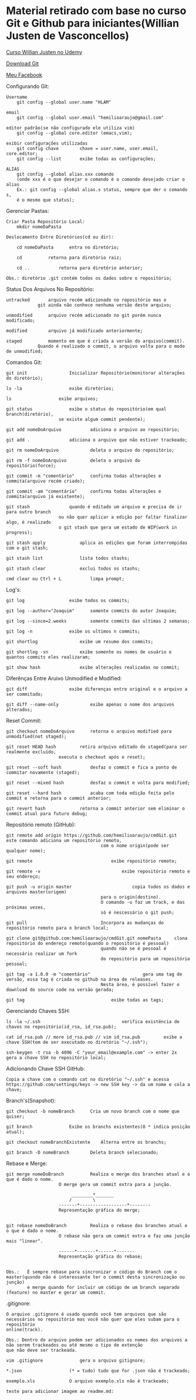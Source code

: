 # Material retirado com base no curso Git e Github para iniciantes(Willian Justen de Vasconcellos)

[Curso Willian Justen no Udemy](https://www.udemy.com/git-e-github-para-iniciantes)

	
[Download Git](https://git-scm.com)


[Meu Facebook](https://www.facebook.com/hemilioaraujo)
	
	
	
Configurando Git:
	
	Username
		git config --global user.name "HLAM"

	email
		git config --global user.email "hemilioaraujo@gmail.com"
	
	editor padrão(se não configurado ele utiliza vim)
		git config --global core.editor (emacs,vim);
	
	exibir configurações utilizadas
		git config chave		chave = user.name, user.email, core.editor;
		git config --list		exibe todas as configurações;

	ALIAS
		git config --global alias.xxx comando
		(onde xxx é o que desejar e comando é o comando desejado criar o alias
		Ex.: git config --global alias.s status, sempre que der o comando s,
		é o mesmo que status);
		
Gerenciar Pastas:
		
	Criar Pasta Repositório Local:
		mkdir nomeDaPasta
	
	Deslocamento Entre Diretórios(cd ou dir):
		
		cd nomeDaPasta		entra no diretório;
			
		cd			retorna para diretório raiz;
		
		cd ..			retorna para diretório anterior;
		
	Obs.: diretório .git contém todos os dados sobre o repositório;

	
	
Status Dos Arquivos No Repositório:

	untracked		arquivo recém adicionado no repositório mas o 
				git ainda não conhece nenhuma versão deste arquivo;
	
	unmodified		arquivo recém adicionado no git porém nunca modificado;

	modified		arquivo já modificado anteriormente;
	
	staged			momento em que é criada a versão do arquivo(commit).
				Quando é realizado o commit, o arquivo volta para o modo de unmodified;

					

Comandos Git:


	git init				Inicializar Repositório(monitorar alterações do diretório);	
		
	ls -la				  	exibe diretórios;

	ls 					exibe arquivos;

	git status				exibe o status do repositório(em qual branch(diretório),
						se existe algum commit pendente);
	
	git add nomeDoArquivo			adiciona o arquivo ao repositório;

	git add .				adiciona o arquivo que não estiver trackeado;
	
	git rm nomeDoArquivo			deleta o arquivo do repositório;

	git rm -f nomeDoArquivo			deleta o arquivo do repositório(force);
	
	git commit -m "comentário"		confirma todas alterações e commita(arquivo recém criado);
	
	git commit -am "comentário"		confirma todas alterações e commita(arquivo já existente);

	git stash				quando é editado um arquivo e precisa de ir para outro branch
						ou não quer aplicar a edição por faltar finalizar algo, é realizado
						o git stash que gera um estado de WIP(work in progress);

	git stash apply				aplica as edições que foram interrompidas com o git stash;

	git stash list				lista todos stashs;

	git stash clear				exclui todos os stashs;
	
	cmd clear ou Ctrl + L			limpa prompt;

	
Log's:	
	
	git log					exibe todos os commits;
	
	git log --author="Joaquim"		somente commits do autor Joaquim;
	
	git log --since=2.weeks			somente commits das ultimas 2 semanas;
	
	git log -n				exibe os ultimos n commits;
	
	git shortlog				exibe um resumo dos commits;
	
	git shortlog -sn			exibe somente os nomes de usuário e quantos commits eles realizaram;
	
	git show hash				exibe alterações realizadas no commit;

	
Diferênças Entre Aruivo Unmodified e Modified:
	
	git diff				exibe diferenças entre original e o arquivo a ser commitado;
	
	git diff --name-only			exibe apenas o nome dos arquivos alterados;

	
Reset Commit:
	
	git checkout nomeDoArquivo		retorna o arquivo modified para unmodified(not staged);
	
	git reset HEAD hash			retira arquivo editado do staged(para ser realmente excluído,
						executa o checkout após o reset);
	
	git reset --soft hash			desfaz o commit e fica a ponto de commitar novamente (staged);
	
	git reset --mixed hash			desfaz o commit e volta para modified;
	
	git reset --hard hash			acaba com toda edição feita pelo commit e retorna para o commit anterior;

	git revert hash				retorna a commit anterior sem eliminar o commit atual para futuro debug;
	
	

	
Repositório remoto (GitHub):

	git remote add origin https://github.com/hemilioaraujo/cmdGit.git	este comando adiciona um repositório remoto, 
										com o nome origin(pode ser qualquer nome);
	
	git remote								exibe repositório remoto;
	
	git remote -v								exibe repositório remoto e seu endereço;
	
	git push -u origin master						copia todos os dados e arquivos master(origem) 
										para o origin(destino).
										O comando -u faz um track, e das próximas vezes,
										só é nescessário o git push;

	git pull							Incorpora as mudanças do repositório remoto para o branch local;

	git clone git@github.com:hemilioaraujo/cmdGit.git nomePasta		clona repositório do endereço remoto(quando o repositório é pessoal)
										quando não se é pessoal é necessário realizar um fork 
										do repositório para um repositório pessoal;
	
	git tag -a 1.0.0 -m "comentário"					gera uma tag de versão, essa tag é criada no github na área de releases.
										Nesta área, é possível fazer o download do source code na versão gerada;

	git tag									exibe todas as tags;

	

Gerenciando Chaves SSH:

	ls -la ~/.ssh								verifica existência de chaves no repositório(id_rsa, id_rsa.pub);

	cat id_rsa.pub // more id_rsa.pub // vim id_rsa.pub			exibe a chave SSH(tem de ser executado no diretório "~/.ssh");

	ssh-keygen -t rsa -b 4096 -C "your_email@example.com" -> enter 2x	gera a chave SSH no repositório local;


Adicionando Chave SSH GitHub:

	Copia a chave com o comando cat no diretório "~/.ssh" e acessa https://github.com/settings/keys -> new SSH key -> da um nome e cola a chave;

Branch's(Snapshot):

	git checkout -b nomeBranch		Cria um novo branch com o nome que quiser;

	git branch				Exibe os branchs existentes(O * indica posição atual);

	git checkout nomeBranchExistente	Alterna entre os branchs;

	git branch -D nomeBranch		Deleta branch selecionado;
	

Rebase e Merge:
	
	git merge nomeDoBranch			Realiza o merge dos branches atual e o que é dado o nome.
						O merge gera um commit extra para a junção.

							 ________*_______
							/		 \
						-------*------------------*--------
						Representação gráfica do merge;


	git rebase nomeDoBranch			Realiza o rebase dos branches atual e o que é dado o nome.
						O rebase não gera um commit extra e faz uma junção mais "linear".

						------*-------*------*-------
						Representação gráfica do rebase;


	Obs.: 	É sempre rebase para sincronizar o código do Branch com o master(qusndo não é interessante ter o commit desta sincronização ou junção)
	      	e merge quando for incluir um código de um branch separado (feature) no master e gerar um commit.


.gitignore:

	O arquivo .gitignore é usado quando você tem arquivos que são necessários no repositório mas você não quer que eles subam para o repositório
	online(track).
	
	Obs.: Dentro do arquivo podem ser adicionados os nomes dos arquivos a não serem trackeados ou até mesmo o tipo de extenção 
	que não deve ser trackeada.

	vim .gitignore				gera o arquivo gitignore;

	*.json					(* = tudo) tudo que for .json não é trackeado;

	exemplo.xls				O arquivo exemplo.xls não é trackeado;

	teste para adicionar imagem ao readme.md:

